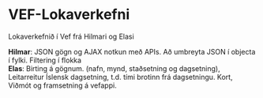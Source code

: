 # VEF-Lokaverkefni
Lokaverkefnið í Vef frá Hilmari og Elasi

<strong>Hilmar</strong>:
JSON gögn og AJAX notkun með APIs.
Að umbreyta JSON í objecta í fylki.
Filtering í flokka<br>
<strong>Elas</strong>:
Birting á gögnum. (nafn, mynd, staðsetning og dagsetning),
Leitarreitur Íslensk dagsetning, t.d. tími brotinn frá dagsetningu.
Kort,
Viðmót og framsetning á vefappi.

